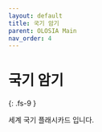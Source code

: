 ```yaml
---
layout: default
title: 국기 암기
parent: OLOSIA Main
nav_order: 4
---
```


# 국기 암기
{: .fs-9 }

세계 국기 플래시카드 입니다.
